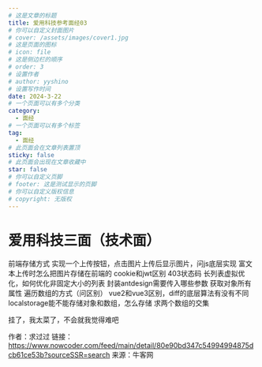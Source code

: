 ```yaml
---
# 这是文章的标题
title: 爱用科技参考面经03
# 你可以自定义封面图片
# cover: /assets/images/cover1.jpg
# 这是页面的图标
# icon: file
# 这是侧边栏的顺序
# order: 3
# 设置作者
# author: yyshino
# 设置写作时间
date: 2024-3-22
# 一个页面可以有多个分类
category:
  - 面经
# 一个页面可以有多个标签
tag:
  - 面经
# 此页面会在文章列表置顶
sticky: false
# 此页面会出现在文章收藏中
star: false
# 你可以自定义页脚
# footer: 这是测试显示的页脚
# 你可以自定义版权信息
# copyright: 无版权
---
```




# 爱用科技三面（技术面）

前端存储方式
实现一个上传按钮，点击图片上传后显示图片，问js底层实现
富文本上传时怎么把图片存储在前端的
cookie和jwt区别
403状态码
长列表虚拟优化，如何优化非固定大小的列表
封装antdesign需要传入哪些参数
获取对象所有属性
遍历数组的方式（问区别）
vue2和vue3区别，diff的底层算法有没有不同
localstorage能不能存储对象和数组，怎么存储
求两个数组的交集

挂了，我太菜了，不会就我觉得难吧

作者：求过过
链接：https://www.nowcoder.com/feed/main/detail/80e90bd347c54994994875dcb61ce53b?sourceSSR=search
来源：牛客网